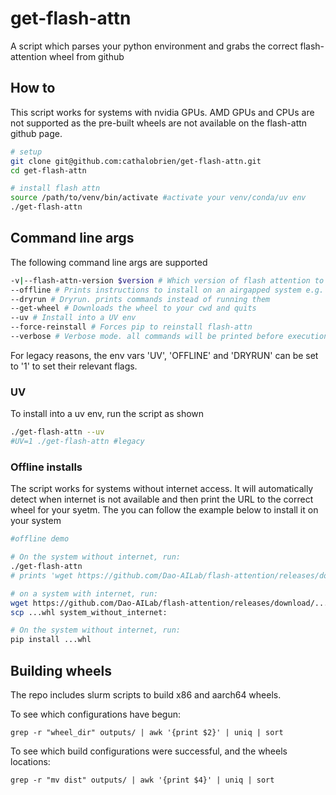 # get-flash-attn
A script which parses your python environment and grabs the correct flash-attention wheel from github

## How to
This script works for systems with nvidia GPUs. AMD GPUs and CPUs are not supported as the pre-built wheels are not available on the flash-attn github page.

```bash
# setup
git clone git@github.com:cathalobrien/get-flash-attn.git
cd get-flash-attn

# install flash attn
source /path/to/venv/bin/activate #activate your venv/conda/uv env
./get-flash-attn
```

## Command line args
The following command line args are supported
```bash
-v|--flash-attn-version $version # Which version of flash attention to install. defaults to '2.7.4.post1'
--offline # Prints instructions to install on an airgapped system e.g. MN5
--dryrun # Dryrun. prints commands instead of running them
--get-wheel # Downloads the wheel to your cwd and quits
--uv # Install into a UV env
--force-reinstall # Forces pip to reinstall flash-attn
--verbose # Verbose mode. all commands will be printed before execution, and wget and pip are not silenced
```
For legacy reasons, the env vars 'UV', 'OFFLINE' and 'DRYRUN' can be set to '1' to set their relevant flags.

### UV
To install into a uv env, run the script as shown
```bash
./get-flash-attn --uv
#UV=1 ./get-flash-attn #legacy
```

### Offline installs
The script works for systems without internet access. It will automatically detect when internet is not available and then print the URL to the correct wheel for your syetm. The you can follow the example below to install it on your system

```bash
#offline demo

# On the system without internet, run:
./get-flash-attn
# prints 'wget https://github.com/Dao-AILab/flash-attention/releases/download/...whl'

# on a system with internet, run:
wget https://github.com/Dao-AILab/flash-attention/releases/download/...whl
scp ...whl system_without_internet:

# On the system without internet, run:
pip install ...whl
```

## Building wheels
The repo includes slurm scripts to build x86 and aarch64 wheels.

To see which configurations have begun:
```
grep -r "wheel_dir" outputs/ | awk '{print $2}' | uniq | sort
```

To see which build configurations were successful, and the wheels locations:
```
grep -r "mv dist" outputs/ | awk '{print $4}' | uniq | sort
```
